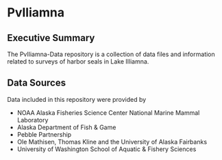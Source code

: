 PvIliamna
=========

Executive Summary
-----------------

The PvIliamna-Data repository is a collection of data files and information related
to surveys of harbor seals in Lake Illiamna.

Data Sources
------------

Data included in this repository were provided by
* NOAA Alaska Fisheries Science Center National Marine Mammal Laboratory
* Alaska Department of Fish & Game
* Pebble Partnership
* Ole Mathisen, Thomas Kline and the University of Alaska Fairbanks
* University of Washington School of Aquatic & Fishery Sciences
